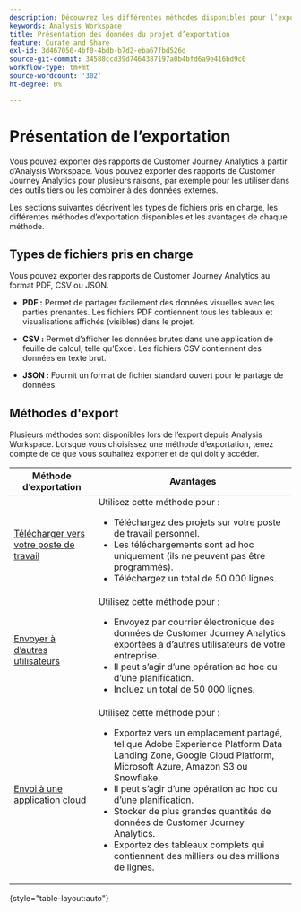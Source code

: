 ```yaml
---
description: Découvrez les différentes méthodes disponibles pour l’exportation depuis Analysis Workspace.
keywords: Analysis Workspace
title: Présentation des données du projet d’exportation
feature: Curate and Share
exl-id: 3d467050-4bf0-4bdb-b7d2-eba67fbd526d
source-git-commit: 34588ccd39d7464387197a0b4bfd6a9e416bd9c0
workflow-type: tm+mt
source-wordcount: '302'
ht-degree: 0%

---
```


# Présentation de l’exportation

Vous pouvez exporter des rapports de Customer Journey Analytics à partir d’Analysis Workspace. Vous pouvez exporter des rapports de Customer Journey Analytics pour plusieurs raisons, par exemple pour les utiliser dans des outils tiers ou les combiner à des données externes.

Les sections suivantes décrivent les types de fichiers pris en charge, les différentes méthodes d’exportation disponibles et les avantages de chaque méthode.

## Types de fichiers pris en charge

Vous pouvez exporter des rapports de Customer Journey Analytics au format PDF, CSV ou JSON.

* **PDF :** Permet de partager facilement des données visuelles avec les parties prenantes. Les fichiers PDF contiennent tous les tableaux et visualisations affichés (visibles) dans le projet.

* **CSV :** Permet d’afficher les données brutes dans une application de feuille de calcul, telle qu’Excel. Les fichiers CSV contiennent des données en texte brut.

* **JSON :** Fournit un format de fichier standard ouvert pour le partage de données.

## Méthodes d&#39;export

Plusieurs méthodes sont disponibles lors de l’export depuis Analysis Workspace. Lorsque vous choisissez une méthode d’exportation, tenez compte de ce que vous souhaitez exporter et de qui doit y accéder.

| Méthode d’exportation | Avantages |
|---------|----------|
| [Télécharger vers votre poste de travail](/help/analysis-workspace/export/download-send.md) | Utilisez cette méthode pour : <ul><li>Téléchargez des projets sur votre poste de travail personnel.</li><li>Les téléchargements sont ad hoc uniquement (ils ne peuvent pas être programmés).</li> <li>Téléchargez un total de 50 000 lignes.</li> <!--true? Are there 2 different options to download to your workstation?--> <!-- is this emailing it? --> |
| [Envoyer à d’autres utilisateurs](/help/analysis-workspace/export/t-schedule-report.md) | Utilisez cette méthode pour : <ul><li>Envoyez par courrier électronique des données de Customer Journey Analytics exportées à d’autres utilisateurs de votre entreprise.</li><li>Il peut s’agir d’une opération ad hoc ou d’une planification.</li> <li>Incluez un total de 50 000 lignes.</li> <!--true?--> |
| [Envoi à une application cloud](/help/analysis-workspace/export/export-cloud.md) | Utilisez cette méthode pour : <ul><li>Exportez vers un emplacement partagé, tel que Adobe Experience Platform Data Landing Zone, Google Cloud Platform, Microsoft Azure, Amazon S3 ou Snowflake.</li><li>Il peut s’agir d’une opération ad hoc ou d’une planification.</li><li>Stocker de plus grandes quantités de données de Customer Journey Analytics.</li><li>Exportez des tableaux complets qui contiennent des milliers ou des millions de lignes.<!-- What other things? Wiki talks about things that aren't even possible in Data Warehouse. What are they? --> </li> |

{style="table-layout:auto"}
